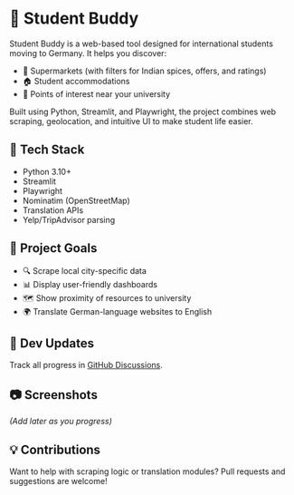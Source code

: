 # 🧳 Student Buddy

Student Buddy is a web-based tool designed for international students moving to Germany. It helps you discover:
- 🛒 Supermarkets (with filters for Indian spices, offers, and ratings)
- 🏠 Student accommodations
- 🧭 Points of interest near your university

Built using Python, Streamlit, and Playwright, the project combines web scraping, geolocation, and intuitive UI to make student life easier.

## 🔧 Tech Stack
- Python 3.10+
- Streamlit
- Playwright
- Nominatim (OpenStreetMap)
- Translation APIs
- Yelp/TripAdvisor parsing

## 📌 Project Goals
- 🔍 Scrape local city-specific data
- 📊 Display user-friendly dashboards
- 🗺️ Show proximity of resources to university
- 🌍 Translate German-language websites to English

## 📅 Dev Updates
Track all progress in [GitHub Discussions](https://github.com/Mustaq-Basha/student-buddy/discussions).

## 📷 Screenshots
*(Add later as you progress)*

## 💡 Contributions
Want to help with scraping logic or translation modules? Pull requests and suggestions are welcome!

